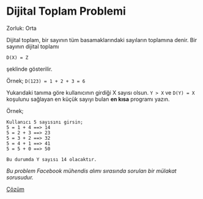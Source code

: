 # Dijital Toplam Problemi

Zorluk: Orta

Dijital toplam, bir sayının tüm basamaklarındaki sayıların toplamına denir. Bir sayının dijital toplamı 

`D(X) = Z`

şeklinde gösterilir.

Örnek; `D(123) = 1 + 2 + 3 = 6`

Yukarıdaki tanıma göre kullanıcının girdiği X sayısı olsun. `Y > X` ve `D(Y) = X` koşulunu sağlayan en küçük sayıyı bulan **en kısa** programı yazın.

Örnek;

```
Kullanıcı 5 sayısını girsin;
5 = 1 + 4 ==> 14
5 = 2 + 3 ==> 23
5 = 3 + 2 ==> 32
5 = 4 + 1 ==> 41
5 = 5 + 0 ==> 50

Bu durumda Y sayısı 14 olacaktır.
```

*Bu problem Facebook mühendis alımı sırasında sorulan bir mülakat sorusudur.*

[Çözüm](../cozumler/dijital-toplam-problemi)